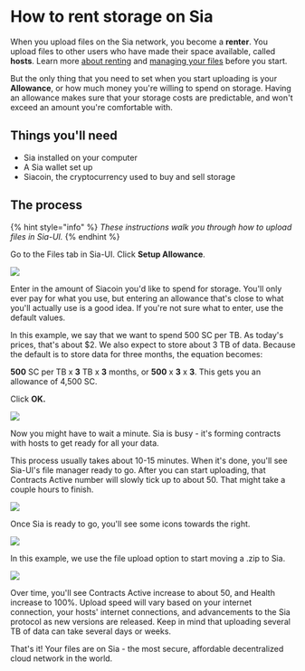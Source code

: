 # How to rent storage on Sia

When you upload files on the Sia network, you become a **renter**. You upload files to other users who have made their space available, called **hosts**. Learn more [about renting](../about-renting.md) and [managing your files](managing-your-files.md) before you start.

But the only thing that you need to set when you start uploading is your **Allowance**, or how much money you're willing to spend on storage. Having an allowance makes sure that your storage costs are predictable, and won't exceed an amount you're comfortable with.

## Things you'll need

* Sia installed on your computer
* A Sia wallet set up
* Siacoin, the cryptocurrency used to buy and sell storage

## The process

{% hint style="info" %}
_These instructions walk you through how to upload files in Sia-UI._
{% endhint %}

Go to the Files tab in Sia-UI. Click **Setup Allowance**.

![](../../.gitbook/assets/rent-tab.png)

Enter in the amount of Siacoin you'd like to spend for storage. You'll only ever pay for what you use, but entering an allowance that's close to what you'll actually use is a good idea. If you're not sure what to enter, use the default values.

In this example, we say that we want to spend 500 SC per TB. As today's prices, that's about $2. We also expect to store about 3 TB of data. Because the default is to store data for three months, the equation becomes:

**500** SC per TB x **3** TB x **3** months, or **500** x **3** x **3**. This gets you an allowance of 4,500 SC.

Click **OK.**

![](../../.gitbook/assets/allowance-tab.png)

Now you might have to wait a minute. Sia is busy - it's forming contracts with hosts to get ready for all your data.

This process usually takes about 10-15 minutes. When it's done, you'll see Sia-UI's file manager ready to go. After you can start uploading, that Contracts Active number will slowly tick up to about 50. That might take a couple hours to finish.

![](../../.gitbook/assets/renter-creating-contracts.png)

Once Sia is ready to go, you'll see some icons towards the right.

![](../../.gitbook/assets/rent-icons.png)

In this example, we use the file upload option to start moving a .zip to Sia.

![](../../.gitbook/assets/renter-uploading.png)

Over time, you'll see Contracts Active increase to about 50, and Health increase to 100%. Upload speed will vary based on your internet connection, your hosts' internet connections, and advancements to the Sia protocol as new versions are released. Keep in mind that uploading several TB of data can take several days or weeks.

That's it! Your files are on Sia - the most secure, affordable decentralized cloud network in the world.
